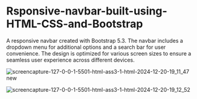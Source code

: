 # Rsponsive-navbar-built-using-HTML-CSS-and-Bootstrap
A responsive navbar created with Bootstrap 5.3. The navbar includes a dropdown menu for additional options and a search bar for user convenience. The design is optimized for various screen sizes to ensure a seamless user experience across different devices.

![screencapture-127-0-0-1-5501-html-ass3-1-html-2024-12-20-19_11_47 new](https://github.com/user-attachments/assets/e3a31d26-35e2-42e6-8388-1580e2582a6a)

![screencapture-127-0-0-1-5501-html-ass3-1-html-2024-12-20-19_12_52](https://github.com/user-attachments/assets/b64a30cd-aee0-4e66-a79b-08aa2e261995)
